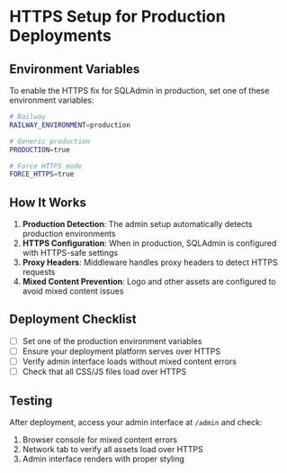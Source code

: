 # HTTPS Setup for Production Deployments

## Environment Variables

To enable the HTTPS fix for SQLAdmin in production, set one of these environment variables:

```bash
# Railway
RAILWAY_ENVIRONMENT=production

# Generic production
PRODUCTION=true

# Force HTTPS mode
FORCE_HTTPS=true
```

## How It Works

1. **Production Detection**: The admin setup automatically detects production environments
2. **HTTPS Configuration**: When in production, SQLAdmin is configured with HTTPS-safe settings
3. **Proxy Headers**: Middleware handles proxy headers to detect HTTPS requests
4. **Mixed Content Prevention**: Logo and other assets are configured to avoid mixed content issues

## Deployment Checklist

- [ ] Set one of the production environment variables
- [ ] Ensure your deployment platform serves over HTTPS
- [ ] Verify admin interface loads without mixed content errors
- [ ] Check that all CSS/JS files load over HTTPS

## Testing

After deployment, access your admin interface at `/admin` and check:

1. Browser console for mixed content errors
2. Network tab to verify all assets load over HTTPS
3. Admin interface renders with proper styling
